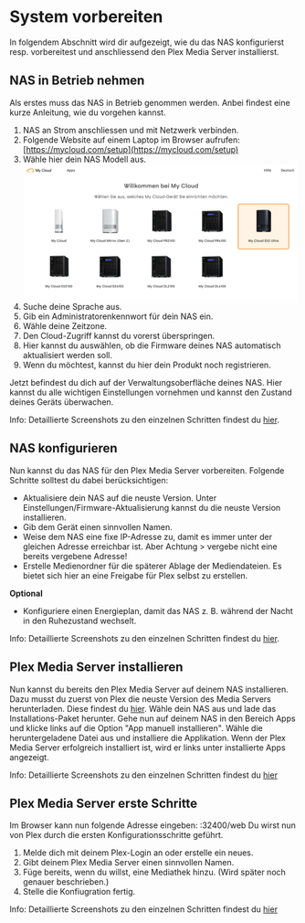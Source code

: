 # System vorbereiten

In folgendem Abschnitt wird dir aufgezeigt, wie du das NAS konfigurierst resp. vorbereitest und anschliessend den Plex Media Server installierst.


## NAS in Betrieb nehmen
Als erstes muss das NAS in Betrieb genommen werden. Anbei findest eine kurze Anleitung, wie du vorgehen kannst.

1. NAS an Strom anschliessen und mit Netzwerk verbinden.
2. Folgende Website auf einem Laptop im Browser aufrufen: [https://mycloud.com/setup](https://mycloud.com/setup)
3. Wähle hier dein NAS Modell aus.
<br><img src="pictures/02_manual-configure-nas/NAS-in-Betrieb-nehmen/NAS-in-Betrieb-nehmen-01.png" width="500px"></img>
4. Suche deine Sprache aus.
5. Gib ein Administratorenkennwort für dein NAS ein.
6. Wähle deine Zeitzone.
7. Den Cloud-Zugriff kannst du vorerst überspringen.
8. Hier kannst du auswählen, ob die Firmware deines NAS automatisch aktualisiert werden soll.
9. Wenn du möchtest, kannst du hier dein Produkt noch registrieren.

Jetzt befindest du dich auf der Verwaltungsoberfläche deines NAS. Hier kannst du alle wichtigen Einstellungen vornehmen und kannst den Zustand deines Geräts überwachen.

Info: Detaillierte Screenshots zu den einzelnen Schritten findest du [hier](pictures/02_manual-configure-nas/NAS-in-Betrieb-nehmen).


## NAS konfigurieren
Nun kannst du das NAS für den Plex Media Server vorbereiten. Folgende Schritte solltest du dabei berücksichtigen:

- Aktualisiere dein NAS auf die neuste Version. Unter Einstellungen/Firmware-Aktualisierung kannst du die neuste Version installieren.
- Gib dem Gerät einen sinnvollen Namen.
- Weise dem NAS eine fixe IP-Adresse zu, damit es immer unter der gleichen Adresse erreichbar ist. Aber Achtung > vergebe nicht eine bereits vergebene Adresse!
- Erstelle Medienordner für die späterer Ablage der Mediendateien. Es bietet sich hier an eine Freigabe für Plex selbst zu erstellen. 

**Optional**
- Konfiguriere einen Energieplan, damit das NAS z. B. während der Nacht in den Ruhezustand wechselt.

Info: Detaillierte Screenshots zu den einzelnen Schritten findest du [hier](pictures/02_manual-configure-nas/NAS-konfigurieren).


## Plex Media Server installieren
Nun kannst du bereits den Plex Media Server auf deinem NAS installieren. Dazu musst du zuerst von Plex die neuste Version des Media Servers herunterladen.
Diese findest du [hier](https://www.plex.tv/de/media-server-downloads/). Wähle dein NAS aus und lade das Installations-Paket herunter.
Gehe nun auf deinem NAS in den Bereich Apps und klicke links auf die Option "App manuell installieren". Wähle die heruntergeladene Datei aus und installiere die Applikation. Wenn der Plex Media Server erfolgreich installiert ist, wird er links unter installierte Apps angezeigt.

Info: Detaillierte Screenshots zu den einzelnen Schritten findest du [hier](pictures/02_manual-configure-nas/Plex-Media-Server-installieren)


## Plex Media Server erste Schritte
Im Browser kann nun folgende Adresse eingeben: <IP-Adresse>:32400/web
Du wirst nun von Plex durch die ersten Konfigurationsschritte geführt. 

1. Melde dich mit deinem Plex-Login an oder erstelle ein neues.
2. Gibt deinem Plex Media Server einen sinnvollen Namen.
3. Füge bereits, wenn du willst, eine Mediathek hinzu. (Wird später noch genauer beschrieben.)
4. Stelle die Konfiugration fertig.

Info: Detaillierte Screenshots zu den einzelnen Schritten findest du [hier](pictures/02_manual-configure-nas/Plex-Media-Server-erste-Schritte)